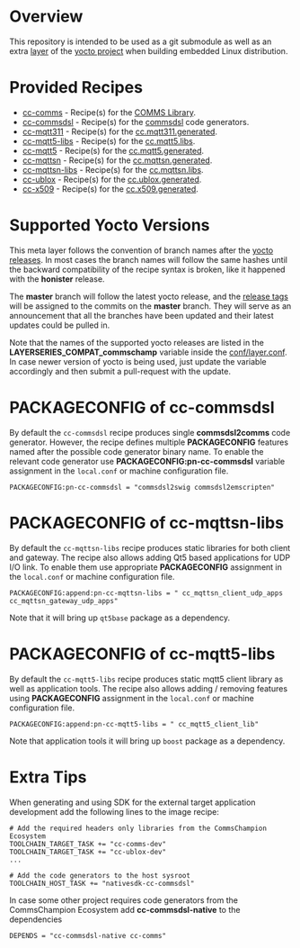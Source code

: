 # Overview
This repository is intended to be used as a git submodule as well as an extra
[layer](https://docs.yoctoproject.org/bsp-guide/bsp.html) of the [yocto project](https://www.yoctoproject.org/)
when building embedded Linux distribution.

# Provided Recipes

- [cc-comms](recipes-support/cc-comms) - Recipe(s) for the [COMMS Library](https://github.com/commschamp/comms).
- [cc-commsdsl](recipes-applications/cc-commsdsl) - Recipe(s) for the [commsdsl](https://github.com/commschamp/commscommsdsl) code generators.
- [cc-mqtt311](recipes-support/cc-mqtt311) - Recipe(s) for the [cc.mqtt311.generated](https://github.com/commschamp/cc.mqtt311.generated).
- [cc-mqtt5-libs](recipes-support/cc-mqtt5-libs) - Recipe(s) for the [cc.mqtt5.libs](https://github.com/commschamp/cc.mqtt5.libs).
- [cc-mqtt5](recipes-support/cc-mqtt5) - Recipe(s) for the [cc.mqtt5.generated](https://github.com/commschamp/cc.mqtt5.generated).
- [cc-mqttsn](recipes-support/cc-mqttsn) - Recipe(s) for the [cc.mqttsn.generated](https://github.com/commschamp/cc.mqttsn.generated).
- [cc-mqttsn-libs](recipes-support/cc-mqttsn-libs) - Recipe(s) for the [cc.mqttsn.libs](https://github.com/commschamp/cc.mqttsn.libs).
- [cc-ublox](recipes-support/cc-ublox) - Recipe(s) for the [cc.ublox.generated](https://github.com/commschamp/cc.ublox.generated).
- [cc-x509](recipes-support/cc-x509) - Recipe(s) for the [cc.x509.generated](https://github.com/commschamp/cc.x509.generated).

# Supported Yocto Versions
This meta layer follows the convention of branch names after the [yocto releases](https://wiki.yoctoproject.org/wiki/Releases).
In most cases the branch names will follow the same hashes until the backward compatibility of the recipe syntax is broken,
like it happened with the **honister** release.

The **master** branch will follow the latest yocto release, and the [release tags](https://github.com/commschamp/meta-commschamp/releases)
will be assigned to the commits on the **master** branch.
They will serve as an announcement that all the branches have been updated and their latest updates
could be pulled in.

Note that the names of the supported yocto releases are listed in the **LAYERSERIES_COMPAT_commschamp** variable inside
the [conf/layer.conf](conf/layer.conf). In case newer version of yocto is being used, just update the variable accordingly
and then submit a pull-request with the update.

# PACKAGECONFIG of cc-commsdsl
By default the `cc-commsdsl` recipe produces single **commsdsl2comms** code generator. However, the recipe defines multiple
**PACKAGECONFIG** features named after the possible code generator binary name. To enable the relevant code generator use
**PACKAGECONFIG:pn-cc-commsdsl** variable assignment in the `local.conf` or machine configuration file.
```
PACKAGECONFIG:pn-cc-commsdsl = "commsdsl2swig commsdsl2emscripten"
```

# PACKAGECONFIG of cc-mqttsn-libs
By default the `cc-mqttsn-libs` recipe produces static libraries for both client and gateway. The recipe also allows
adding Qt5 based applications for UDP I/O link. To enable them use appropriate **PACKAGECONFIG** assignment in the
`local.conf` or machine configuration file.
```
PACKAGECONFIG:append:pn-cc-mqttsn-libs = " cc_mqttsn_client_udp_apps cc_mqttsn_gateway_udp_apps"
```
Note that it will bring up `qt5base` package as a dependency.

# PACKAGECONFIG of cc-mqtt5-libs
By default the `cc-mqtt5-libs` recipe produces static mqtt5 client library as well as application tools. The recipe also allows
adding / removing features using **PACKAGECONFIG** assignment in the
`local.conf` or machine configuration file.
```
PACKAGECONFIG:append:pn-cc-mqtt5-libs = " cc_mqtt5_client_lib"
```
Note that application tools it will bring up `boost` package as a dependency.

# Extra Tips
When generating and using SDK for the external target application development add the following lines to the image recipe:
```
# Add the required headers only libraries from the CommsChampion Ecosystem
TOOLCHAIN_TARGET_TASK += "cc-comms-dev"
TOOLCHAIN_TARGET_TASK += "cc-ublox-dev"
...

# Add the code generators to the host sysroot
TOOLCHAIN_HOST_TASK += "nativesdk-cc-commsdsl"
```

In case some other project requires code generators from the CommsChampion Ecosystem add **cc-commsdsl-native** to the dependencies
```
DEPENDS = "cc-commsdsl-native cc-comms"
```

